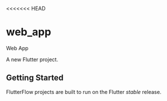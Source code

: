 <<<<<<< HEAD
# web_app
Web App


A new Flutter project.

## Getting Started

FlutterFlow projects are built to run on the Flutter _stable_ release.
